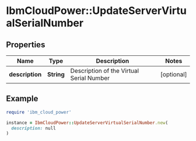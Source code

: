 # IbmCloudPower::UpdateServerVirtualSerialNumber

## Properties

| Name | Type | Description | Notes |
| ---- | ---- | ----------- | ----- |
| **description** | **String** | Description of the Virtual Serial Number | [optional] |

## Example

```ruby
require 'ibm_cloud_power'

instance = IbmCloudPower::UpdateServerVirtualSerialNumber.new(
  description: null
)
```

